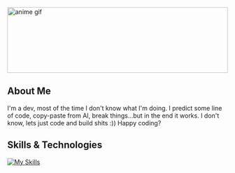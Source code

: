 


<div style="border-radius: 20%;">
  <img src="https://media2.giphy.com/media/v1.Y2lkPTc5MGI3NjExbnJrYzNuYXAzbTR6Z29qMjBzN2l3b21teWtoMG4xdmNvdmM5aTY0ayZlcD12MV9pbnRlcm5hbF9naWZfYnlfaWQmY3Q9Zw/Hf94BspUpu0JW/giphy.gif" alt="anime gif" width="100%" height="150vh"/>
</div>


## About Me
 <p>
    I'm a dev, most of the time I don't know what I'm doing. I predict some line of code, copy-paste from AI, break things...but in the end it works. I don't know, lets just code and build shits :))
    Happy coding?
  </p>



## Skills & Technologies

[![My Skills](https://skillicons.dev/icons?i=react,nodejs,postgres,ts,&perline=16)](https://skillicons.dev)



